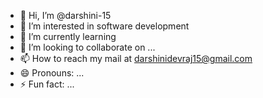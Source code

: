 - 👋 Hi, I’m @darshini-15
- 👀 I’m interested in software development
- 🌱 I’m currently learning 
- 💞️ I’m looking to collaborate on ...
- 📫 How to reach my mail  at darshinidevraj15@gmail.com
- 😄 Pronouns: ...
- ⚡ Fun fact: ...

<!---
darshini-15/darshini-15 is a ✨ special ✨ repository because its `README.md` (this file) appears on your GitHub profile.
You can click the Preview link to take a look at your changes.
--->
